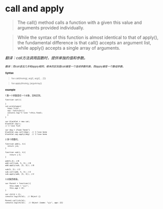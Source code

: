 # call and apply

 > The call() method calls a function with a given this value and arguments provided individually.
 
 > While the syntax of this function is almost identical to that of apply(), the fundamental difference is that call() accepts an argument list, while apply() accepts a single array of arguments.
 
*<small>翻译：call方法调用函数时，提供单独的值和参数。<small>*

*<small>翻译：而call语法几乎和apply相同，根本的区别是call接受一个连续参数列表，而apply接受一个数组参数。<small>*

### Syntax

 > fun.call(thisArg[, arg1[, arg2[, ...]]])
 
 > fun.apply(thisArg, [argsArray])
 
### example

1.第一个参数是任一个对象，没有区别。

  ```html
  function cat(){

  }
  cat.prototype={
    food:"fish",
    say: function(){
    console.log("I love "+this.food);
    } 
  }
  
  var blackCat = new cat;
  blackCat.say();
  // I love fish
  
  var dog = {food:"bone"}
  blackCat.say.call(dog);  // I love bone
  blackCat.say.apply(dog)  // I love bone
  ```
  
2.多个参数时。
  
  ```html
  function add(j, k){
    return j+k;
  }

  function sub(j, k){
      return j-k;
  }
  
  add(5,3); //8
  add.call(sub, 5, 3); //8
  add.apply(sub, [5, 3]); //8

  sub(5, 3); //2
  sub.call(add, 5, 3); //2
  sub.apply(add, [5, 3]); //2
  ```
  
3.对象的继承。

  ```html
  var Parent = function(){
      this.name = "yjc";
      this.age = 22;
  }

  var child = {};
  console.log(child);  // Object {}

  Parent.call(child);
  console.log(child);   // Object {name: "yjc", age: 22}

  ```
  
  
